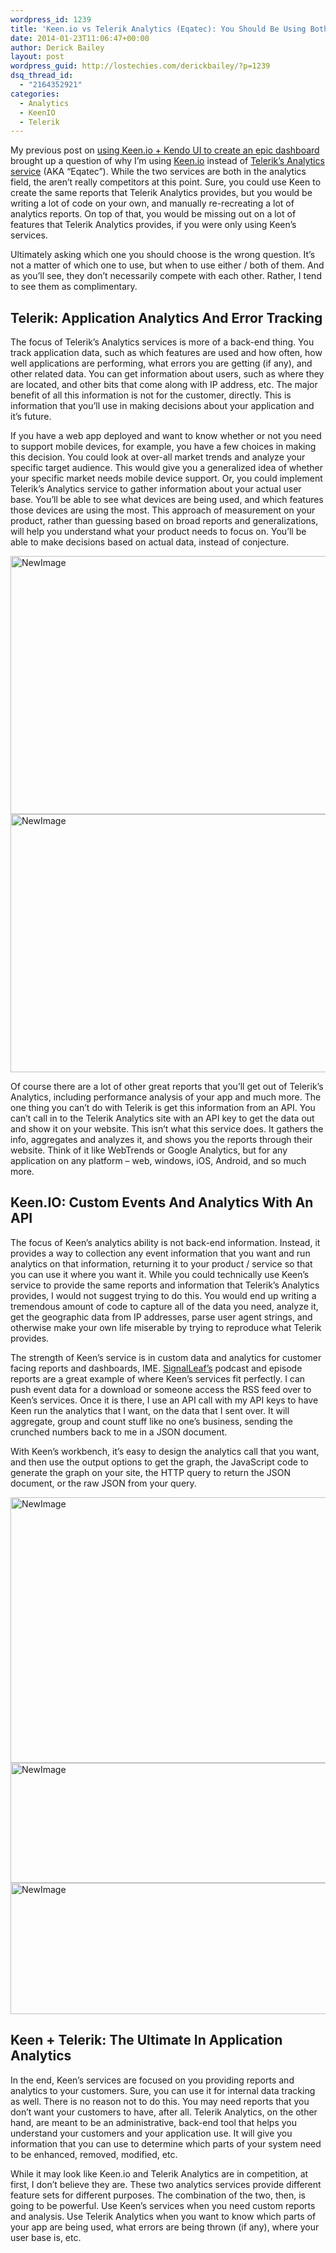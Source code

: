 ```yaml
---
wordpress_id: 1239
title: 'Keen.io vs Telerik Analytics (Eqatec): You Should Be Using Both'
date: 2014-01-23T11:06:47+00:00
author: Derick Bailey
layout: post
wordpress_guid: http://lostechies.com/derickbailey/?p=1239
dsq_thread_id:
  - "2164352921"
categories:
  - Analytics
  - KeenIO
  - Telerik
---
```

My previous post on [using Keen.io + Kendo UI to create an epic dashboard](http://lostechies.com/derickbailey/2014/01/21/an-epic-reportdashboard-with-keen-io-and-kendo-ui-dataviz/) brought up a question of why I&#8217;m using [Keen.io](http://keen.io) instead of [Telerik&#8217;s Analytics service](http://telerik.com/analytics) (AKA &#8220;Eqatec&#8221;). While the two services are both in the analytics field, the aren&#8217;t really competitors at this point. Sure, you could use Keen to create the same reports that Telerik Analytics provides, but you would be writing a lot of code on your own, and manually re-recreating a lot of analytics reports. On top of that, you would be missing out on a lot of features that Telerik Analytics provides, if you were only using Keen&#8217;s services. 

Ultimately asking which one you should choose is the wrong question. It&#8217;s not a matter of which one to use, but when to use either / both of them. And as you&#8217;ll see, they don&#8217;t necessarily compete with each other. Rather, I tend to see them as complimentary. 

## Telerik: Application Analytics And Error Tracking

The focus of Telerik&#8217;s Analytics services is more of a back-end thing. You track application data, such as which features are used and how often, how well applications are performing, what errors you are getting (if any), and other related data. You can get information about users, such as where they are located, and other bits that come along with IP address, etc. The major benefit of all this information is not for the customer, directly. This is information that you&#8217;ll use in making decisions about your application and it&#8217;s future.

If you have a web app deployed and want to know whether or not you need to support mobile devices, for example, you have a few choices in making this decision. You could look at over-all market trends and analyze your specific target audience. This would give you a generalized idea of whether your specific market needs mobile device support. Or, you could implement Telerik&#8217;s Analytics service to gather information about your actual user base. You&#8217;ll be able to see what devices are being used, and which features those devices are using the most. This approach of measurement on your product, rather than guessing based on broad reports and generalizations, will help you understand what your product needs to focus on. You&#8217;ll be able to make decisions based on actual data, instead of conjecture.

<img src="http://lostechies.com/derickbailey/files/2014/01/NewImage2.png" alt="NewImage" width="600" height="413" border="0" />

<img src="http://lostechies.com/derickbailey/files/2014/01/NewImage3.png" alt="NewImage" width="600" height="413" border="0" /> 

Of course there are a lot of other great reports that you&#8217;ll get out of Telerik&#8217;s Analytics, including performance analysis of your app and much more. The one thing you can&#8217;t do with Telerik is get this information from an API. You can&#8217;t call in to the Telerik Analytics site with an API key to get the data out and show it on your website. This isn&#8217;t what this service does. It gathers the info, aggregates and analyzes it, and shows you the reports through their website. Think of it like WebTrends or Google Analytics, but for any application on any platform &#8211; web, windows, iOS, Android, and so much more. 

## Keen.IO: Custom Events And Analytics With An API

The focus of Keen&#8217;s analytics ability is not back-end information. Instead, it provides a way to collection any event information that you want and run analytics on that information, returning it to your product / service so that you can use it where you want it. While you could technically use Keen&#8217;s service to provide the same reports and information that Telerik&#8217;s Analytics provides, I would not suggest trying to do this. You would end up writing a tremendous amount of code to capture all of the data you need, analyze it, get the geographic data from IP addresses, parse user agent strings, and otherwise make your own life miserable by trying to reproduce what Telerik provides.

The strength of Keen&#8217;s service is in custom data and analytics for customer facing reports and dashboards, IME. [SignalLeaf&#8217;s](http://signalleaf.com) podcast and episode reports are a great example of where Keen&#8217;s services fit perfectly. I can push event data for a download or someone access the RSS feed over to Keen&#8217;s services. Once it is there, I use an API call with my API keys to have Keen run the analytics that I want, on the data that I sent over. It will aggregate, group and count stuff like no one&#8217;s business, sending the crunched numbers back to me in a JSON document. 

With Keen&#8217;s workbench, it&#8217;s easy to design the analytics call that you want, and then use the output options to get the graph, the JavaScript code to generate the graph on your site, the HTTP query to return the JSON document, or the raw JSON from your query.

<img src="http://lostechies.com/derickbailey/files/2014/01/NewImage4.png" alt="NewImage" width="600" height="425" border="0" />

 

<img src="http://lostechies.com/derickbailey/files/2014/01/NewImage5.png" alt="NewImage" width="600" height="192" border="0" />

 

<img src="http://lostechies.com/derickbailey/files/2014/01/NewImage6.png" alt="NewImage" width="600" height="210" border="0" />

 

## Keen + Telerik: The Ultimate In Application Analytics

In the end, Keen&#8217;s services are focused on you providing reports and analytics to your customers. Sure, you can use it for internal data tracking as well. There is no reason not to do this. You may need reports that you don&#8217;t want your customers to have, after all. Telerik Analytics, on the other hand, are meant to be an administrative, back-end tool that helps you understand your customers and your application use. It will give you information that you can use to determine which parts of your system need to be enhanced, removed, modified, etc. 

While it may look like Keen.io and Telerik Analytics are in competition, at first, I don&#8217;t believe they are. These two analytics services provide different feature sets for different purposes. The combination of the two, then, is going to be powerful. Use Keen&#8217;s services when you need custom reports and analysis. Use Telerik Analytics when you want to know which parts of your app are being used, what errors are being thrown (if any), where your user base is, etc. 